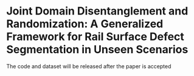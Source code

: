 # Joint Domain Disentanglement and Randomization: A Generalized Framework for Rail Surface Defect Segmentation in Unseen Scenarios
The code and dataset will be released after the paper is accepted
